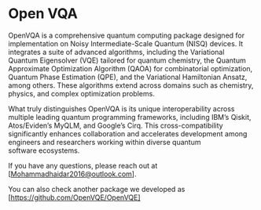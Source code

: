 # Open VQA

OpenVQA is a comprehensive quantum computing package designed for implementation on Noisy Intermediate-Scale Quantum (NISQ) devices. It integrates a suite of advanced algorithms, including the Variational Quantum Eigensolver (VQE) tailored for quantum chemistry, the Quantum Approximate Optimization Algorithm (QAOA) for combinatorial optimization, Quantum Phase Estimation (QPE), and the Variational Hamiltonian Ansatz, among others. These algorithms extend across domains such as chemistry, physics, and complex optimization problems.

What truly distinguishes OpenVQA is its unique interoperability across multiple leading quantum programming frameworks, including IBM’s Qiskit, Atos/Eviden’s MyQLM, and Google’s Cirq. This cross-compatibility significantly enhances collaboration and accelerates development among engineers and researchers working within diverse quantum software ecosystems.


If you have any questions, please reach out at [Mohammadhaidar2016@outlook.com].

You can also check another package we developed as [https://github.com/OpenVQE/OpenVQE]